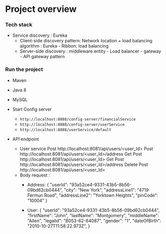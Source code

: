 # Project overview 



### Tech stack 
+ Service discovery : Eureka 
    + Client-side discovery pattern: Network location + load balancing algorithm : Eureka - Ribbon: load balancing 
    + Server-side discovery : middleware entity - Load balancer - gateway - API gateway pattern 

### Run the project 
+ Maven 
+ Java 8 
+ MySQL 
+ Start Config server 
    + `http://localhost:8888/config-server/financialService`
    + `http://localhost:8888/config-server/userService`
    + `http://localhost:8888/userService/default`




+ API endpoint 
    + User service 
        Post http://localhost:8081/api/users/<user_Id> 
        Post http://localhost:8081/api/users/<user_Id>/address 
        Get Post http://localhost:8081/api/users/<user_Id> 
        Get Post http://localhost:8081/api/users/<user_Id>/address 
        Delete Post http://localhost:8081/api/users/<user_Id> 
    + Body request : 
        + Address:
        { 
  "userId": "93a52ce4-9331-43b5-8b56-09bd62cb0444", 
  "city": "New York", 
  "addressLine1": "4719 Fermun Road", 
  "addressLine2": "Yorktown Heights", 
  "pinCode": "10004" 
} 

        + User: 
        { 
"userId": "93a52ce4-9331-43b5-8b56-09bd62cb0444", 
  "firstName": "John", 
  "lastName": "Montgomery", 
  "middleName": "Allen", 
  "legalId": "B053-62-64087", 
  "gender": "1", 
  "dateOfBirth": "2010-10-27T11:58:22.973Z", 
} 